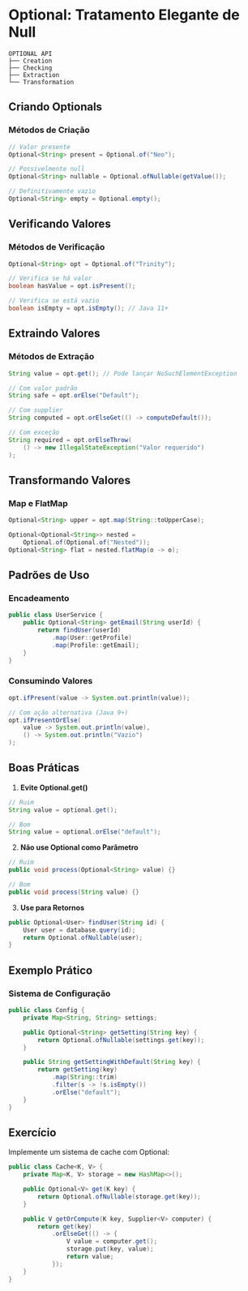 # Optional: Tratamento Elegante de Null

```ascii
OPTIONAL API
├── Creation
├── Checking
├── Extraction
└── Transformation
```

## Criando Optionals

### Métodos de Criação
```java
// Valor presente
Optional<String> present = Optional.of("Neo");

// Possivelmente null
Optional<String> nullable = Optional.ofNullable(getValue());

// Definitivamente vazio
Optional<String> empty = Optional.empty();
```

## Verificando Valores

### Métodos de Verificação
```java
Optional<String> opt = Optional.of("Trinity");

// Verifica se há valor
boolean hasValue = opt.isPresent();

// Verifica se está vazio
boolean isEmpty = opt.isEmpty(); // Java 11+
```

## Extraindo Valores

### Métodos de Extração
```java
String value = opt.get(); // Pode lançar NoSuchElementException

// Com valor padrão
String safe = opt.orElse("Default");

// Com supplier
String computed = opt.orElseGet(() -> computeDefault());

// Com exceção
String required = opt.orElseThrow(
    () -> new IllegalStateException("Valor requerido")
);
```

## Transformando Valores

### Map e FlatMap
```java
Optional<String> upper = opt.map(String::toUpperCase);

Optional<Optional<String>> nested = 
    Optional.of(Optional.of("Nested"));
Optional<String> flat = nested.flatMap(o -> o);
```

## Padrões de Uso

### Encadeamento
```java
public class UserService {
    public Optional<String> getEmail(String userId) {
        return findUser(userId)
            .map(User::getProfile)
            .map(Profile::getEmail);
    }
}
```

### Consumindo Valores
```java
opt.ifPresent(value -> System.out.println(value));

// Com ação alternativa (Java 9+)
opt.ifPresentOrElse(
    value -> System.out.println(value),
    () -> System.out.println("Vazio")
);
```

## Boas Práticas

1. **Evite Optional.get()**
```java
// Ruim
String value = optional.get();

// Bom
String value = optional.orElse("default");
```

2. **Não use Optional como Parâmetro**
```java
// Ruim
public void process(Optional<String> value) {}

// Bom
public void process(String value) {}
```

3. **Use para Retornos**
```java
public Optional<User> findUser(String id) {
    User user = database.query(id);
    return Optional.ofNullable(user);
}
```

## Exemplo Prático

### Sistema de Configuração
```java
public class Config {
    private Map<String, String> settings;

    public Optional<String> getSetting(String key) {
        return Optional.ofNullable(settings.get(key));
    }

    public String getSettingWithDefault(String key) {
        return getSetting(key)
            .map(String::trim)
            .filter(s -> !s.isEmpty())
            .orElse("default");
    }
}
```

## Exercício

Implemente um sistema de cache com Optional:
```java
public class Cache<K, V> {
    private Map<K, V> storage = new HashMap<>();

    public Optional<V> get(K key) {
        return Optional.ofNullable(storage.get(key));
    }

    public V getOrCompute(K key, Supplier<V> computer) {
        return get(key)
            .orElseGet(() -> {
                V value = computer.get();
                storage.put(key, value);
                return value;
            });
    }
}
```
